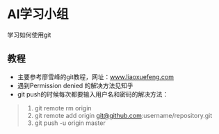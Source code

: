 # AI学习小组
学习如何使用git
## 教程
*  主要参考廖雪峰的git教程，网址：www.liaoxuefeng.com
*  遇到Permission denied <PublicKEY>的解决方法见知乎
*  git push的时候每次都要输入用户名和密码的解决方法：
>  1.  git remote rm origin
>  2.  git remote add origin git@github.com:username/repository.git
>  3.  git push -u origin master
